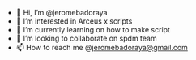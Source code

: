 - 👋 Hi, I’m @jeromebadoraya
- 👀 I’m interested in Arceus x scripts
- 🌱 I’m currently learning on how to make script
- 💞️ I’m looking to collaborate on spdm team
- 📫 How to reach me @jeromebadoraya@gmail.com

<!---
jeromebadoraya/jeromebadoraya is a ✨ special ✨ repository because its `README.md` (this file) appears on your GitHub profile.
You can click the Preview link to take a look at your changes.
--->
